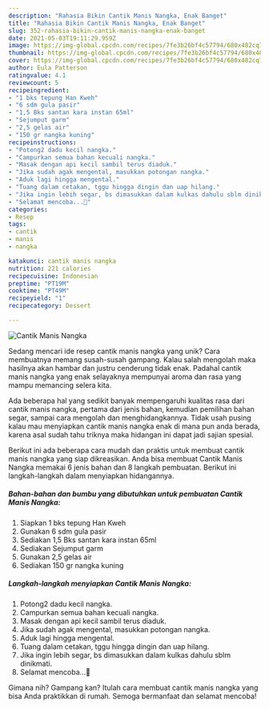 ```yaml
---
description: "Rahasia Bikin Cantik Manis Nangka, Enak Banget"
title: "Rahasia Bikin Cantik Manis Nangka, Enak Banget"
slug: 352-rahasia-bikin-cantik-manis-nangka-enak-banget
date: 2021-05-03T19:11:29.959Z
image: https://img-global.cpcdn.com/recipes/7fe3b26bf4c57794/680x482cq70/cantik-manis-nangka-foto-resep-utama.jpg
thumbnail: https://img-global.cpcdn.com/recipes/7fe3b26bf4c57794/680x482cq70/cantik-manis-nangka-foto-resep-utama.jpg
cover: https://img-global.cpcdn.com/recipes/7fe3b26bf4c57794/680x482cq70/cantik-manis-nangka-foto-resep-utama.jpg
author: Eula Patterson
ratingvalue: 4.1
reviewcount: 5
recipeingredient:
- "1 bks tepung Han Kweh"
- "6 sdm gula pasir"
- "1,5 Bks santan kara instan 65ml"
- "Sejumput garm"
- "2,5 gelas air"
- "150 gr nangka kuning"
recipeinstructions:
- "Potong2 dadu kecil nangka."
- "Campurkan semua bahan kecuali nangka."
- "Masak dengan api kecil sambil terus diaduk."
- "Jika sudah agak mengental, masukkan potongan nangka."
- "Aduk lagi hingga mengental."
- "Tuang dalam cetakan, tggu hingga dingin dan uap hilang."
- "Jika ingin lebih segar, bs dimasukkan dalam kulkas dahulu sblm dinikmati."
- "Selamat mencoba...🤗"
categories:
- Resep
tags:
- cantik
- manis
- nangka

katakunci: cantik manis nangka 
nutrition: 221 calories
recipecuisine: Indonesian
preptime: "PT19M"
cooktime: "PT49M"
recipeyield: "1"
recipecategory: Dessert

---
```



![Cantik Manis Nangka](https://img-global.cpcdn.com/recipes/7fe3b26bf4c57794/680x482cq70/cantik-manis-nangka-foto-resep-utama.jpg)

Sedang mencari ide resep cantik manis nangka yang unik? Cara membuatnya memang susah-susah gampang. Kalau salah mengolah maka hasilnya akan hambar dan justru cenderung tidak enak. Padahal cantik manis nangka yang enak selayaknya mempunyai aroma dan rasa yang mampu memancing selera kita.

Ada beberapa hal yang sedikit banyak mempengaruhi kualitas rasa dari cantik manis nangka, pertama dari jenis bahan, kemudian pemilihan bahan segar, sampai cara mengolah dan menghidangkannya. Tidak usah pusing kalau mau menyiapkan cantik manis nangka enak di mana pun anda berada, karena asal sudah tahu triknya maka hidangan ini dapat jadi sajian spesial.




Berikut ini ada beberapa cara mudah dan praktis untuk membuat cantik manis nangka yang siap dikreasikan. Anda bisa membuat Cantik Manis Nangka memakai 6 jenis bahan dan 8 langkah pembuatan. Berikut ini langkah-langkah dalam menyiapkan hidangannya.

<!--inarticleads1-->

##### Bahan-bahan dan bumbu yang dibutuhkan untuk pembuatan Cantik Manis Nangka:

1. Siapkan 1 bks tepung Han Kweh
1. Gunakan 6 sdm gula pasir
1. Sediakan 1,5 Bks santan kara instan 65ml
1. Sediakan Sejumput garm
1. Gunakan 2,5 gelas air
1. Sediakan 150 gr nangka kuning




<!--inarticleads2-->

##### Langkah-langkah menyiapkan Cantik Manis Nangka:

1. Potong2 dadu kecil nangka.
1. Campurkan semua bahan kecuali nangka.
1. Masak dengan api kecil sambil terus diaduk.
1. Jika sudah agak mengental, masukkan potongan nangka.
1. Aduk lagi hingga mengental.
1. Tuang dalam cetakan, tggu hingga dingin dan uap hilang.
1. Jika ingin lebih segar, bs dimasukkan dalam kulkas dahulu sblm dinikmati.
1. Selamat mencoba...🤗




Gimana nih? Gampang kan? Itulah cara membuat cantik manis nangka yang bisa Anda praktikkan di rumah. Semoga bermanfaat dan selamat mencoba!
